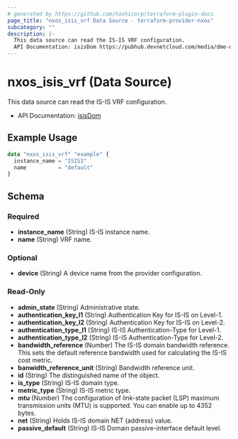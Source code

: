 ```yaml
---
# generated by https://github.com/hashicorp/terraform-plugin-docs
page_title: "nxos_isis_vrf Data Source - terraform-provider-nxos"
subcategory: ""
description: |-
  This data source can read the IS-IS VRF configuration.
  API Documentation: isisDom https://pubhub.devnetcloud.com/media/dme-docs-10-2-2/docs/Routing%20and%20Forwarding/isis:Dom/
---
```


# nxos_isis_vrf (Data Source)

This data source can read the IS-IS VRF configuration.

- API Documentation: [isisDom](https://pubhub.devnetcloud.com/media/dme-docs-10-2-2/docs/Routing%20and%20Forwarding/isis:Dom/)

## Example Usage

```terraform
data "nxos_isis_vrf" "example" {
  instance_name = "ISIS1"
  name          = "default"
}
```

<!-- schema generated by tfplugindocs -->
## Schema

### Required

- **instance_name** (String) IS-IS instance name.
- **name** (String) VRF name.

### Optional

- **device** (String) A device name from the provider configuration.

### Read-Only

- **admin_state** (String) Administrative state.
- **authentication_key_l1** (String) Authentication Key for IS-IS on Level-1.
- **authentication_key_l2** (String) Authentication Key for IS-IS on Level-2.
- **authentication_type_l1** (String) IS-IS Authentication-Type for Level-1.
- **authentication_type_l2** (String) IS-IS Authentication-Type for Level-2.
- **bandwidth_reference** (Number) The IS-IS domain bandwidth reference. This sets the default reference bandwidth used for calculating the IS-IS cost metric.
- **banwidth_reference_unit** (String) Bandwidth reference unit.
- **id** (String) The distinguished name of the object.
- **is_type** (String) IS-IS domain type.
- **metric_type** (String) IS-IS metric type.
- **mtu** (Number) The configuration of link-state packet (LSP) maximum transmission units (MTU) is supported. You can enable up to 4352 bytes.
- **net** (String) Holds IS-IS domain NET (address) value.
- **passive_default** (String) IS-IS Domain passive-interface default level.


